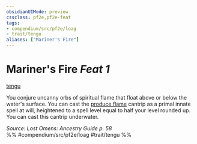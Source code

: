 ```yaml
---
obsidianUIMode: preview
cssclass: pf2e,pf2e-feat
tags:
- compendium/src/pf2e/loag
- trait/tengu
aliases: ["Mariner's Fire"]
---
```

# Mariner's Fire  *Feat 1*  
[tengu](../../Rules/traits/tengu-b1.md)  


You conjure uncanny orbs of spiritual flame that float above or below the water's surface. You can cast the [produce flame](../spells/produce-flame.md) cantrip as a primal innate spell at will, heightened to a spell level equal to half your level rounded up. You can cast this cantrip underwater.

*Source: Lost Omens: Ancestry Guide p. 58*  
%% #compendium/src/pf2e/loag #trait/tengu %%